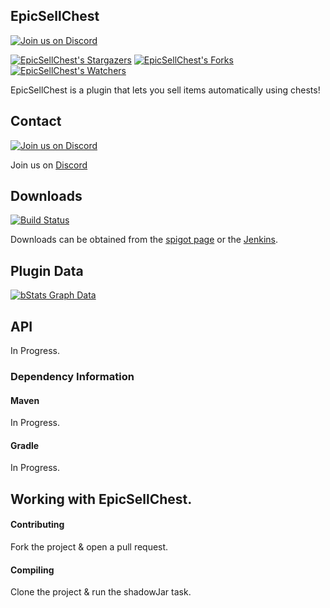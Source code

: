 ## EpicSellChest

[![Join us on Discord](https://img.shields.io/discord/685683385313919172.svg?label=&logo=discord&logoColor=ffffff&color=7389D8&labelColor=6A7EC2)](https://discord.badbones69.com)

[![EpicSellChest's Stargazers](https://img.shields.io/github/stars/Crazy-Crew/EpicSellChest?label=stars&logo=github)](https://github.com/Crazy-Crew/EpicSellChest/stargazers)
[![EpicSellChest's Forks](https://img.shields.io/github/forks/Crazy-Crew/EpicSellChest?label=forks&logo=github)](https://github.com/Crazy-Crew/EpicSellChest/network/members)
[![EpicSellChest's Watchers](https://img.shields.io/github/watchers/Crazy-Crew/EpicSellChest?label=watchers&logo=github)](https://github.com/Crazy-Crew/EpicSellChest/watchers)

EpicSellChest is a plugin that lets you sell items automatically using chests!

## Contact
[![Join us on Discord](https://img.shields.io/discord/685683385313919172.svg?label=&logo=discord&logoColor=ffffff&color=7389D8&labelColor=6A7EC2)](https://discord.badbones69.com)

Join us on [Discord](https://discord.badbones69.com)

## Downloads
[![Build Status](https://jenkins.badbones69.com/view/Stable/job/EpicSellChest/badge/icon)](https://jenkins.badbones69.com/view/Stable/job/EpicSellChest/)

Downloads can be obtained from the [spigot page](https://www.spigotmc.org/resources/epic-sell-chest.48597/) or the [Jenkins](https://jenkins.badbones69.com/view/Stable/job/EpicSellChest/).

## Plugin Data
[![bStats Graph Data](https://bstats.org/signatures/bukkit/EpicSellChest.svg)](https://bstats.org/signatures/bukkit/EpicSellChest)

## API
In Progress.

### Dependency Information

#### Maven
In Progress.

#### Gradle
In Progress.

## Working with EpicSellChest.

#### Contributing
Fork the project & open a pull request.

#### Compiling
Clone the project & run the shadowJar task.
